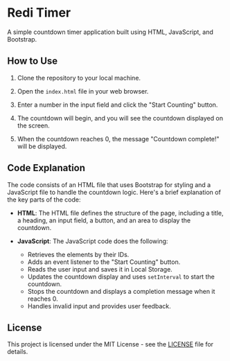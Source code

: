 # Redi Timer

A simple countdown timer application built using HTML, JavaScript, and Bootstrap.



## How to Use

1. Clone the repository to your local machine.

2. Open the `index.html` file in your web browser.

3. Enter a number in the input field and click the "Start Counting" button.

4. The countdown will begin, and you will see the countdown displayed on the screen.

5. When the countdown reaches 0, the message "Countdown complete!" will be displayed.

## Code Explanation

The code consists of an HTML file that uses Bootstrap for styling and a JavaScript file to handle the countdown logic. Here's a brief explanation of the key parts of the code:

- **HTML**: The HTML file defines the structure of the page, including a title, a heading, an input field, a button, and an area to display the countdown.

- **JavaScript**: The JavaScript code does the following:
  - Retrieves the elements by their IDs.
  - Adds an event listener to the "Start Counting" button.
  - Reads the user input and saves it in Local Storage.
  - Updates the countdown display and uses `setInterval` to start the countdown.
  - Stops the countdown and displays a completion message when it reaches 0.
  - Handles invalid input and provides user feedback.

## License

This project is licensed under the MIT License - see the [LICENSE](LICENSE) file for details.
